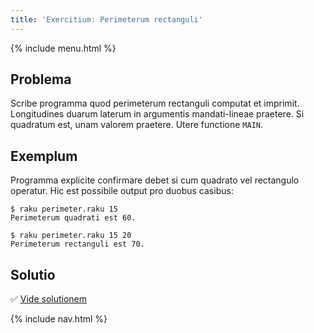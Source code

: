 ```yaml
---
title: 'Exercitium: Perimeterum rectanguli'
---
```


{% include menu.html %}

## Problema

Scribe programma quod perimeterum rectanguli computat et imprimit. Longitudines duarum laterum in argumentis mandati-lineae praetere. Si quadratum est, unam valorem praetere. Utere functione `MAIN`.

## Exemplum

Programma explicite confirmare debet si cum quadrato vel rectangulo operatur. Hic est possibile output pro duobus casibus:

```console
$ raku perimeter.raku 15
Perimeterum quadrati est 60.

$ raku perimeter.raku 15 20
Perimeterum rectanguli est 70.
```

## Solutio

✅ [Vide solutionem](solution)

{% include nav.html %}